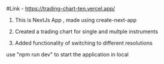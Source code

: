#Link - https://trading-chart-ten.vercel.app/
1. This is NextJs App , made using create-next-app

2. Created a trading chart for single and multple instruments

3. Added functionality of switching to different resolutions

use "npm run dev" to start the application in local
